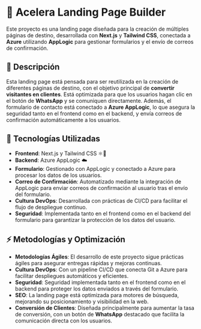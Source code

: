 # 📄 Acelera Landing Page Builder

Este proyecto es una landing page diseñada para la creación de múltiples páginas de destino, desarrollada con **Next.js** y **Tailwind CSS**, conectada a **Azure** utilizando **AppLogic** para gestionar formularios y el envío de correos de confirmación.

## 📝 Descripción

Esta landing page está pensada para ser reutilizada en la creación de diferentes páginas de destino, con el objetivo principal de **convertir visitantes en clientes**. Está optimizada para que los usuarios hagan clic en el botón de **WhatsApp** y se comuniquen directamente. Además, el formulario de contacto está conectado a **Azure AppLogic**, lo que asegura la seguridad tanto en el frontend como en el backend, y envía correos de confirmación automáticamente a los usuarios.

## 🚀 Tecnologías Utilizadas

- **Frontend**: Next.js y Tailwind CSS ⚛️💨
- **Backend**: Azure AppLogic ☁️
- **Formulario**: Gestionado con AppLogic y conectado a Azure para procesar los datos de los usuarios.
- **Correo de Confirmación**: Automatizado mediante la integración de AppLogic para enviar correos de confirmación al usuario tras el envío del formulario.
- **Cultura DevOps**: Desarrollada con prácticas de CI/CD para facilitar el flujo de despliegue continuo.
- **Seguridad**: Implementada tanto en el frontend como en el backend del formulario para garantizar la protección de los datos del usuario.

## ⚡ Metodologías y Optimización

- **Metodologías Ágiles**: El desarrollo de este proyecto sigue prácticas ágiles para asegurar entregas rápidas y mejoras continuas.
- **Cultura DevOps**: Con un pipeline CI/CD que conecta Git a Azure para facilitar despliegues automáticos y eficientes.
- **Seguridad**: Seguridad implementada tanto en el frontend como en el backend para proteger los datos enviados a través del formulario.
- **SEO**: La landing page está optimizada para motores de búsqueda, mejorando su posicionamiento y visibilidad en la web.
- **Conversión de Clientes**: Diseñada principalmente para aumentar la tasa de conversión, con un botón de **WhatsApp** destacado que facilita la comunicación directa con los usuarios.


